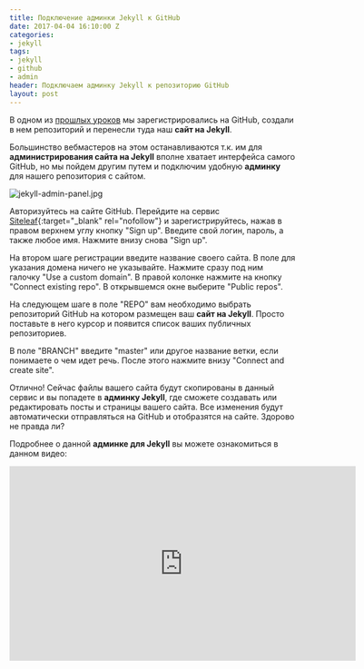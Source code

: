 ```yaml
---
title: Подключение админки Jekyll к GitHub
date: 2017-04-04 16:10:00 Z
categories:
- jekyll
tags:
- jekyll
- github
- admin
header: Подключаем админку Jekyll к репозиторию GitHub
layout: post
---
```


В одном из [прошлых уроков](https://htmlblog.github.io/kak-perenesti-site-jekyll-na-github) мы зарегистрировались на GitHub, создали в нем репозиторий и перенесли туда наш **сайт на Jekyll**.

Большинство вебмастеров на этом останавливаются т.к. им для **администрирования сайта на Jekyll** вполне хватает интерфейса самого GitHub, но мы пойдем другим путем и подключим удобную **админку** для нашего репозитория с сайтом.

![jekyll-admin-panel.jpg](/uploads/jekyll-admin-panel.jpg)

Авторизуйтесь на сайте GitHub. Перейдите на сервис [Siteleaf](https://www.siteleaf.com/){:target="_blank" rel="nofollow"} и зарегистрируйтесь, нажав в правом верхнем углу кнопку "Sign up". Введите свой логин, пароль, а также любое имя. Нажмите внизу снова "Sign up".

На втором шаге регистрации введите название своего сайта. В поле для указания домена ничего не указывайте. Нажмите сразу под ним галочку "Use a custom domain". В правой колонке нажмите на кнопку "Connect existing repo". В открывшемся окне выберите "Public repos".

На следующем шаге в поле "REPO" вам необходимо выбрать репозиторий GitHub на котором размещен ваш **сайт на Jekyll**. Просто поставьте в него курсор и появится список ваших публичных репозиториев.

В поле "BRANCH" введите "master" или другое название ветки, если понимаете о чем идет речь. После этого нажмите внизу "Connect and create site".

Отлично! Сейчас файлы вашего сайта будут скопированы в данный сервис и вы попадете в **админку Jekyll**, где сможете создавать или редактировать посты и страницы вашего сайта. Все изменения будут автоматически отправляться на GitHub и отобразятся на сайте. 
Здорово не правда ли?

Подробнее о данной **админке для Jekyll** вы можете ознакомиться в данном видео:

<div class="myvideo">
<iframe width="610" height="343" src="https://www.youtube.com/embed/CK12Q9OhoFw" frameborder="0" allowfullscreen></iframe>
</div>
